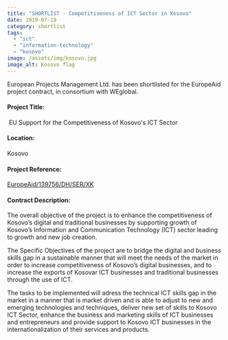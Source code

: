 ```yaml
---
title: "SHORTLIST - Competitiveness of ICT Sector in Kosovo"
date: 2019-07-19
category: shortlist
tags: 
  - "ict"
  - "information-technology"
  - "kosovo"
image: /assets/img/kosovo.jpg
image_alt: Kosovo flag
---
```


European Projects Management Ltd. has been shortlisted for the EuropeAid project contract, in consortium with WEglobal.

#### Project Title:

 EU Support for the Competitiveness of Kosovo's ICT Sector

#### Location:

Kosovo

#### Project Reference:

[EuropeAid/139756/DH/SER/XK](https://webgate.ec.europa.eu/europeaid/online-services/index.cfm?do=publi.welcome&nbPubliList=15&orderby=upd&orderbyad=Desc&searchtype=RS&aofr=139756)

#### **Contract Description:**

The overall objective of the project is to enhance the competitiveness of Kosovo’s digital and traditional businesses by supporting growth of Kosovo’s Information and Communication Technology (ICT) sector leading to growth and new job creation.

The Specific Objectives of the project are to bridge the digital and business skills gap in a sustainable manner that will meet the needs of the market in order to increase competitiveness of Kosovo’s digital businesses, and to increase the exports of Kosovar ICT businesses and traditional businesses through the use of ICT.

The tasks to be implemented will adress the technical ICT skills gap in the market in a manner that is market driven and is able to adjust to new and emerging technologies and techniques, deliver new set of skills to Kosovo ICT Sector, enhance the business and marketing skills of ICT businesses and entrepreneurs and provide support to Kosovo ICT businesses in the internationalization of their services and products.
